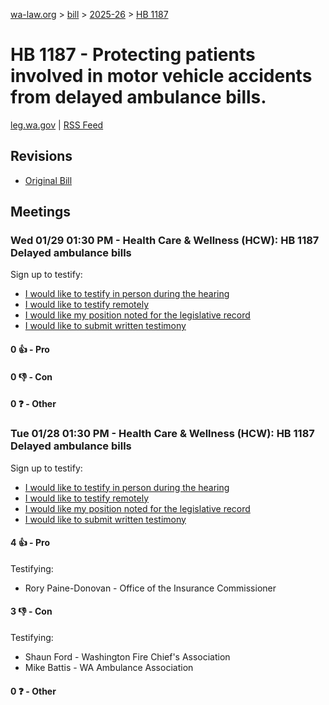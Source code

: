[wa-law.org](/) > [bill](/bill/) > [2025-26](/bill/2025-26/) > [HB 1187](/bill/2025-26/hb/1187/)

# HB 1187 - Protecting patients involved in motor vehicle accidents from delayed ambulance bills.
[leg.wa.gov](https://app.leg.wa.gov/billsummary?BillNumber=1187&Year=2025&Initiative=false) | [RSS Feed](./rss.xml)

## Revisions
* [Original Bill](1/)

## Meetings
### Wed 01/29 01:30 PM - Health Care & Wellness (HCW): HB 1187 Delayed ambulance bills
Sign up to testify:
* [I would like to testify in person during the hearing](https://app.leg.wa.gov/csi/Testifier/Add?chamber=House&mId=32541&aId=161909&caId=25133&tId=1)
* [I would like to testify remotely](https://app.leg.wa.gov/csi/Testifier/Add?chamber=House&mId=32541&aId=161909&caId=25133&tId=2)
* [I would like my position noted for the legislative record](https://app.leg.wa.gov/csi/Testifier/Add?chamber=House&mId=32541&aId=161909&caId=25133&tId=3)
* [I would like to submit written testimony](https://app.leg.wa.gov/csi/Testifier/Add?chamber=House&mId=32541&aId=161909&caId=25133&tId=4)

#### 0 👍 - Pro

#### 0 👎 - Con

#### 0 ❓ - Other

### Tue 01/28 01:30 PM - Health Care & Wellness (HCW): HB 1187 Delayed ambulance bills
Sign up to testify:
* [I would like to testify in person during the hearing](https://app.leg.wa.gov/csi/Testifier/Add?chamber=House&mId=32540&aId=162332&caId=25176&tId=1)
* [I would like to testify remotely](https://app.leg.wa.gov/csi/Testifier/Add?chamber=House&mId=32540&aId=162332&caId=25176&tId=2)
* [I would like my position noted for the legislative record](https://app.leg.wa.gov/csi/Testifier/Add?chamber=House&mId=32540&aId=162332&caId=25176&tId=3)
* [I would like to submit written testimony](https://app.leg.wa.gov/csi/Testifier/Add?chamber=House&mId=32540&aId=162332&caId=25176&tId=4)

#### 4 👍 - Pro
Testifying:
* Rory Paine-Donovan - Office of the Insurance Commissioner

#### 3 👎 - Con
Testifying:
* Shaun Ford - Washington Fire Chief's Association
* Mike Battis - WA Ambulance Association

#### 0 ❓ - Other

